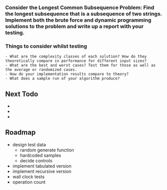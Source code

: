 ### Consider the Longest Common Subsequence Problem: Find the longest subsequence that is a subsequence of two strings. Implement both the brute force and dynamic programming solutions to the problem and write up a report with your testing. 
### Things to consider whilst testing
    - What are the complexity classes of each solution? How do they theoretically compare in performance for different input sizes?
    - What are the best and worst cases? Test them for those as well as the average or randomized cases.
    - How do your implementation results compare to theory?
    - What does a sample run of your algorithm produce? 

## Next Todo
-
-
-

## Roadmap
- design test data
    - random generate function
    - hardcoded samples 
    - decide controls
- implement tabulated version
- implement recursive version
- wall clock tests
- operation count
